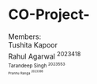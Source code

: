 # CO-Project-

Members:<br />
Tushita Kapoor <br />
Rahul Agarwal <sup>2023418<sup> <br />
Tarandeep Singh <sup>2023553<sup> <br />
Pranhu Ranga <sup>2023386<sup> <br />
